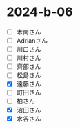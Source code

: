 # 2024-b-06

- [ ] 木南さん
- [ ] Adrianさん
- [ ] 川口さん
- [ ] 川村さん
- [ ] 齊部さん
- [ ] 松島さん
- [x] 遠藤さん
- [ ] 町田さん
- [ ] 柏さん
- [x] 沼田さん
- [x] 水谷さん
